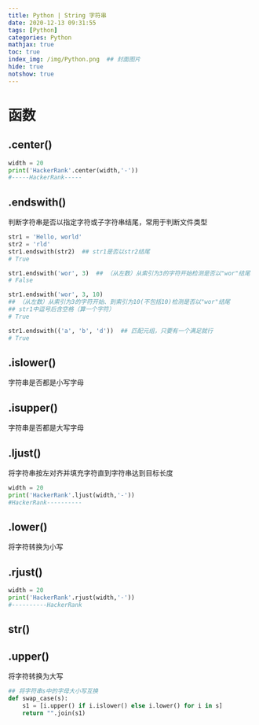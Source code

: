 ```yaml
---
title: Python | String 字符串
date: 2020-12-13 09:31:55
tags: [Python]
categories: Python
mathjax: true
toc: true
index_img: /img/Python.png  ## 封面图片
hide: true
notshow: true
---
```


<center></center>
<!--more-->

# 函数
## .center()
```python
width = 20
print('HackerRank'.center(width,'-'))
#-----HackerRank-----
```

## .endswith()
判断字符串是否以指定字符或子字符串结尾，常用于判断文件类型
```Python
str1 = 'Hello, world'
str2 = 'rld'
str1.endswith(str2)  ## str1是否以str2结尾
# True

str1.endswith('wor', 3)  ## （从左数）从索引为3的字符开始检测是否以"wor"结尾
# False

str1.endswith('wor', 3, 10)  
## （从左数）从索引为3的字符开始、到索引为10(不包括10)检测是否以"wor"结尾
## str1中逗号后含空格（算一个字符）
# True

str1.endswith(('a', 'b', 'd'))  ## 匹配元组，只要有一个满足就行
# True
```

## .islower()
字符串是否都是小写字母

## .isupper()
字符串是否都是大写字母

## .ljust()
将字符串按左对齐并填充字符直到字符串达到目标长度
```python
width = 20
print('HackerRank'.ljust(width,'-'))
#HackerRank----------
```

## .lower()
将字符转换为小写

## .rjust()
```python
width = 20
print('HackerRank'.rjust(width,'-'))
#----------HackerRank
```

## str()


## .upper()
将字符转换为大写


```python
## 将字符串s中的字母大小写互换
def swap_case(s):
    s1 = [i.upper() if i.islower() else i.lower() for i in s]
    return "".join(s1)
```
